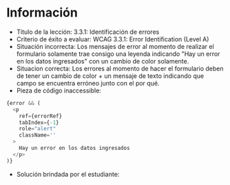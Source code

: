 # Información

- Título de la lección: 3.3.1: Identificación de errores
- Criterio de éxito a evaluar: WCAG 3.3.1: Error Identification (Level A)
- Situación incorrecta: Los mensajes de error al momento de realizar el formulario solamente trae consigo una leyenda indicando "Hay un error en los datos ingresados" con un cambio de color solamente.
- Situacion correcta: Los errores al momento de hacer el formulario deben de tener un cambio de color + un mensaje de texto indicando que campo se encuentra erróneo junto con el por qué.
- Pieza de código inaccessible:

```javascript
{error && (
  <p
    ref={errorRef}
    tabIndex={-1}
    role="alert"
    className=''
  >
    Hay un error en los datos ingresados
  </p>
)}
```

- Solución brindada por el estudiante:
